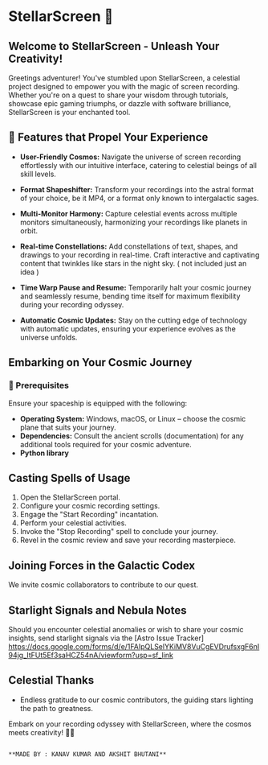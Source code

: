 # StellarScreen 🌟

## Welcome to StellarScreen - Unleash Your Creativity!

Greetings adventurer! You've stumbled upon StellarScreen, a celestial project designed to empower you with the magic of screen recording. Whether you're on a quest to share your wisdom through tutorials, showcase epic gaming triumphs, or dazzle with software brilliance, StellarScreen is your enchanted tool.

## 🚀 Features that Propel Your Experience

- **User-Friendly Cosmos:** Navigate the universe of screen recording effortlessly with our intuitive interface, catering to celestial beings of all skill levels.

- **Format Shapeshifter:** Transform your recordings into the astral format of your choice, be it MP4, or a format only known to intergalactic sages.

- **Multi-Monitor Harmony:** Capture celestial events across multiple monitors simultaneously, harmonizing your recordings like planets in orbit.

- **Real-time Constellations:** Add constellations of text, shapes, and drawings to your recording in real-time. Craft interactive and captivating content that twinkles like stars in the night sky. ( not included just an idea )

- **Time Warp Pause and Resume:** Temporarily halt your cosmic journey and seamlessly resume, bending time itself for maximum flexibility during your recording odyssey.

- **Automatic Cosmic Updates:** Stay on the cutting edge of technology with automatic updates, ensuring your experience evolves as the universe unfolds.

## Embarking on Your Cosmic Journey

### 🌌 Prerequisites

Ensure your spaceship is equipped with the following:

- **Operating System:** Windows, macOS, or Linux – choose the cosmic plane that suits your journey.
- **Dependencies:** Consult the ancient scrolls (documentation) for any additional tools required for your cosmic adventure.
- **Python library**

## Casting Spells of Usage

1. Open the StellarScreen portal.
2. Configure your cosmic recording settings.
3. Engage the "Start Recording" incantation.
4. Perform your celestial activities.
5. Invoke the "Stop Recording" spell to conclude your journey.
6. Revel in the cosmic review and save your recording masterpiece.

## Joining Forces in the Galactic Codex

We invite cosmic collaborators to contribute to our quest. 

## Starlight Signals and Nebula Notes

Should you encounter celestial anomalies or wish to share your cosmic insights, send starlight signals via the [Astro Issue Tracker] https://docs.google.com/forms/d/e/1FAIpQLSelYKiMV8VuCgEVDrufsxgF6nI94jg_ItFUt5Ef3saHCZ54nA/viewform?usp=sf_link 

## Celestial Thanks

- Endless gratitude to our cosmic contributors, the guiding stars lighting the path to greatness.

Embark on your recording odyssey with StellarScreen, where the cosmos meets creativity! 🚀✨
                                                                                                       
                                                                                          **MADE BY : KANAV KUMAR AND AKSHIT BHUTANI**

